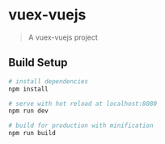 # vuex-vuejs

> A vuex-vuejs project



## Build Setup

``` bash
# install dependencies
npm install

# serve with hot reload at localhost:8080
npm run dev

# build for production with minification
npm run build
```

